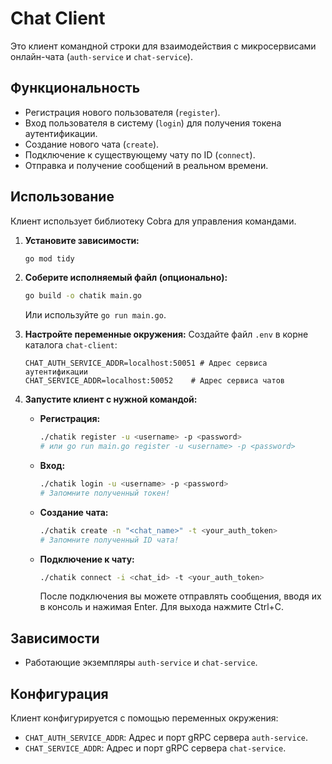 # Chat Client

Это клиент командной строки для взаимодействия с микросервисами онлайн-чата (`auth-service` и `chat-service`).

## Функциональность

*   Регистрация нового пользователя (`register`).
*   Вход пользователя в систему (`login`) для получения токена аутентификации.
*   Создание нового чата (`create`).
*   Подключение к существующему чату по ID (`connect`).
*   Отправка и получение сообщений в реальном времени.

## Использование

Клиент использует библиотеку Cobra для управления командами.

1.  **Установите зависимости:**
    ```bash
    go mod tidy
    ```
2.  **Соберите исполняемый файл (опционально):**
    ```bash
    go build -o chatik main.go
    ```
    Или используйте `go run main.go`.

3.  **Настройте переменные окружения:**
    Создайте файл `.env` в корне каталога `chat-client`:
    ```dotenv
    CHAT_AUTH_SERVICE_ADDR=localhost:50051 # Адрес сервиса аутентификации
    CHAT_SERVICE_ADDR=localhost:50052    # Адрес сервиса чатов
    ```

4.  **Запустите клиент с нужной командой:**

    *   **Регистрация:**
        ```bash
        ./chatik register -u <username> -p <password>
        # или go run main.go register -u <username> -p <password>
        ```
    *   **Вход:**
        ```bash
        ./chatik login -u <username> -p <password>
        # Запомните полученный токен!
        ```
    *   **Создание чата:**
        ```bash
        ./chatik create -n "<chat_name>" -t <your_auth_token>
        # Запомните полученный ID чата!
        ```
    *   **Подключение к чату:**
        ```bash
        ./chatik connect -i <chat_id> -t <your_auth_token>
        ```
        После подключения вы можете отправлять сообщения, вводя их в консоль и нажимая Enter. Для выхода нажмите Ctrl+C.

## Зависимости

*   Работающие экземпляры `auth-service` и `chat-service`.

## Конфигурация

Клиент конфигурируется с помощью переменных окружения:

*   `CHAT_AUTH_SERVICE_ADDR`: Адрес и порт gRPC сервера `auth-service`.
*   `CHAT_SERVICE_ADDR`: Адрес и порт gRPC сервера `chat-service`.